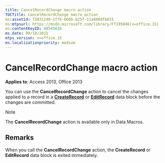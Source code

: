 ```yaml
---
title: CancelRecordChange macro action
TOCTitle: CancelRecordChange macro action
ms:assetid: 73031240-1ff6-660b-b25f-11a880df6031
ms:mtpsurl: https://msdn.microsoft.com/library/Ff195846(v=office.15)
ms:contentKeyID: 48545626
ms.date: 09/18/2015
mtps_version: v=office.15
ms.localizationpriority: medium
---
```


# CancelRecordChange macro action


**Applies to**: Access 2013, Office 2013

You can use the **CancelRecordChange** action to cancel the changes applied to a record in a **[CreateRecord](createrecord-data-block.md)** or **[EditRecord](editrecord-data-block.md)** data block before the changes are committed.


> [!NOTE]
> The **CancelRecordChange** action is available only in Data Macros.



## Remarks

When you call the **CancelRecordChange** action, the **CreateRecord** or **EditRecord** data block is exited immediately.

